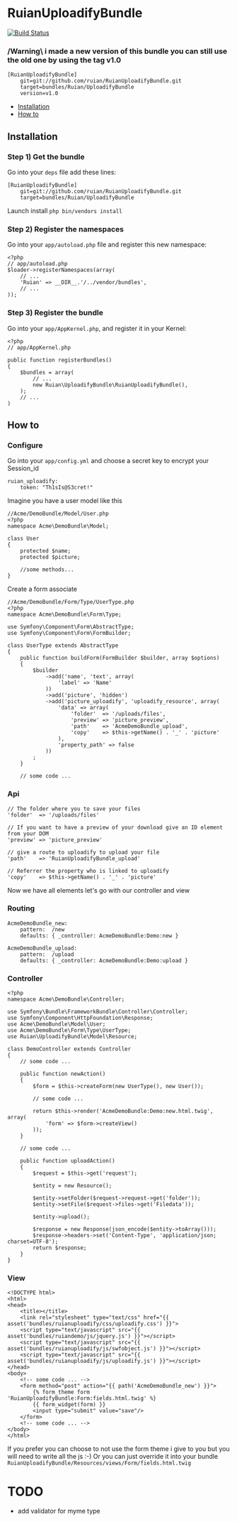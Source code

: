 RuianUploadifyBundle
===================

[![Build Status](https://secure.travis-ci.org/ruian/RuianUploadifyBundle.png)](http://travis-ci.org/ruian/RuianUploadifyBundle)

### /Warning\ i made a new version of this bundle you can still use the old one by using the tag v1.0
    [RuianUploadifyBundle]
        git=git://github.com/ruian/RuianUploadifyBundle.git
        target=bundles/Ruian/UploadifyBundle
        version=v1.0

* [Installation](#installation)
* [How to](#example)

<a name="installation"></a>

## Installation

### Step 1) Get the bundle

Go into your `deps` file add these lines:

    [RuianUploadifyBundle]
        git=git://github.com/ruian/RuianUploadifyBundle.git
        target=bundles/Ruian/UploadifyBundle

Launch install `php bin/vendors install`

### Step 2) Register the namespaces

Go into your `app/autoload.php` file and register this new namespace:

    <?php
    // app/autoload.php
    $loader->registerNamespaces(array(
        // ...
        'Ruian' => __DIR__.'/../vendor/bundles',
        // ...
    ));

### Step 3) Register the bundle

Go into your `app/AppKernel.php`, and register it in your Kernel:

    <?php
    // app/AppKernel.php

    public function registerBundles()
    {
        $bundles = array(
            // ...
            new Ruian\UploadifyBundle\RuianUploadifyBundle(),
        );
        // ...
    )

<a name="example"></a>

## How to

### Configure

Go into your `app/config.yml` and choose a secret key to encrypt your Session_id

    ruian_uploadify:
        token: "Th1sIs@S3cret!"

Imagine you have a user model like this

    //Acme/DemoBundle/Model/User.php
    <?php
    namespace Acme\DemoBundle\Model;

    class User
    {
        protected $name;
        protected $picture;

        //some methods...
    }

Create a form associate

    //Acme/DemoBundle/Form/Type/UserType.php
    <?php
    namespace Acme\DemoBundle\Form\Type;

    use Symfony\Component\Form\AbstractType;
    use Symfony\Component\Form\FormBuilder;

    class UserType extends AbstractType
    {
        public function buildForm(FormBuilder $builder, array $options)
        {
            $builder
                ->add('name', 'text', array(
                    'label' => 'Name'
                ))
                ->add('picture', 'hidden')
                ->add('picture_uploadify', 'uploadify_resource', array(
                    'data' => array(
                        'folder'  => '/uploads/files',
                        'preview' => 'picture_preview',
                        'path'    => 'AcmeDemoBundle_upload',
                        'copy'    => $this->getName() . '_' . 'picture'
                    ),
                    'property_path' => false
                ))
            ;
        }

        // some code ...

### Api

    // The folder where you to save your files
    'folder'  => '/uploads/files'
    
    // If you want to have a preview of your download give an ID element from your DOM
    'preview' => 'picture_preview'

    // give a route to uploadify to upload your file
    'path'    => 'RuianUploadifyBundle_upload'

    // Referrer the property who is linked to uploadify
    'copy'    => $this->getName() . '_' . 'picture'

Now we have all elements let's go with our controller and view

### Routing

    AcmeDemoBundle_new:
        pattern:  /new
        defaults: { _controller: AcmeDemoBundle:Demo:new }

    AcmeDemoBundle_upload:
        pattern:  /upload
        defaults: { _controller: AcmeDemoBundle:Demo:upload }


### Controller

    <?php
    namespace Acme\DemoBundle\Controller;

    use Symfony\Bundle\FrameworkBundle\Controller\Controller;
    use Symfony\Component\HttpFoundation\Response;
    use Acme\DemoBundle\Model\User;
    use Acme\DemoBundle\Form\Type\UserType;
    use Ruian\UploadifyBundle\Model\Resource;

    class DemoController extends Controller
    {
        // some code ...

        public function newAction()
        {
            $form = $this->createForm(new UserType(), new User());
            
            // some code ...

            return $this->render('AcmeDemoBundle:Demo:new.html.twig', array(
                'form' => $form->createView()
            ));
        }

        // some code ...

        public function uploadAction()
        {
            $request = $this->get('request');

            $entity = new Resource();

            $entity->setFolder($request->request->get('folder'));
            $entity->setFile($request->files->get('Filedata'));

            $entity->upload();

            $response = new Response(json_encode($entity->toArray()));
            $response->headers->set('Content-Type', 'application/json; charset=UTF-8');
            return $response;
        }
    }

### View

    <!DOCTYPE html>
    <html>
    <head>
        <title></title>
        <link rel="stylesheet" type="text/css" href="{{ asset('bundles/ruianuploadify/css/uploadify.css') }}">
        <script type="text/javascript" src="{{ asset('bundles/ruiandemo/js/jquery.js') }}"></script>
        <script type="text/javascript" src="{{ asset('bundles/ruianuploadify/js/swfobject.js') }}"></script>
        <script type="text/javascript" src="{{ asset('bundles/ruianuploadify/js/uploadify.js') }}"></script>
    </head>
    <body>
        <!-- some code ... -->
        <form method="post" action="{{ path('AcmeDemoBundle_new') }}">
            {% form_theme form 'RuianUploadifyBundle:Form:fields.html.twig' %}
            {{ form_widget(form) }}
            <input type="submit" value="save"/>
        </form>
        <!-- some code ... -->
    </body>
    </html>

If you prefer you can choose to not use the form theme i give to you but you will need to write all the js :-)
Or you can just override it into your bundle `RuianUploadifyBundle/Resources/views/Form/fields.html.twig`

# TODO

- add validator for myme type